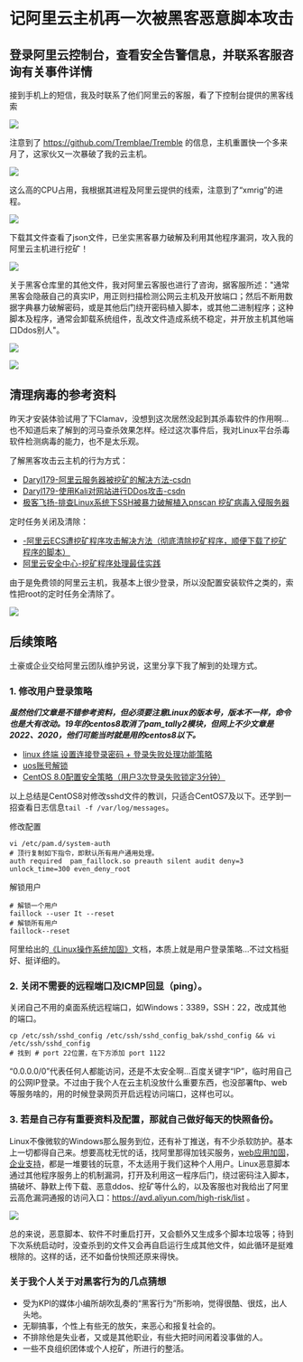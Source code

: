 # 记阿里云主机再一次被黑客恶意脚本攻击

## 登录阿里云控制台，查看安全告警信息，并联系客服咨询有关事件详情

接到手机上的短信，我及时联系了他们阿里云的客服，看了下控制台提供的黑客线索

![](https://cdn.jsdelivr.net/gh/hoochanlon/ihs-simple/AQUICK/2e706e67.png)

注意到了 https://github.com/Tremblae/Tremble 的信息，主机重置快一个多来月了，这家伙又一次暴破了我的云主机。

![ ](https://cdn.jsdelivr.net/gh/hoochanlon/ihs-simple/AQUICK/catch2023-02-07%2009.54.20.png)

这么高的CPU占用，我根据其进程及阿里云提供的线索，注意到了“xmrig”的进程。

![](https://cdn.jsdelivr.net/gh/hoochanlon/ihs-simple/AQUICK/catch2023-02-07%2015.51.54.png)

下载其文件查看了json文件，已坐实黑客暴力破解及利用其他程序漏洞，攻入我的阿里云主机进行挖矿！

![ ](https://cdn.jsdelivr.net/gh/hoochanlon/ihs-simple/AQUICK/catch2023-02-07%2016.05.51.png)

关于黑客仓库里的其他文件，我对阿里云客服也进行了咨询，据客服所述："通常黑客会隐蔽自己的真实IP，用正则扫描检测公网云主机及开放端口；然后不断用数据字典暴力破解密码，或是其他后门绕开密码植入脚本，或其他二进制程序；这种脚本及程序，通常会卸载系统组件，乱改文件造成系统不稳定，并开放主机其他端口Ddos别人"。

![ ](https://cdn.jsdelivr.net/gh/hoochanlon/ihs-simple/AQUICK/catch2023-02-07%2016.57.43.png)

![ ](https://cdn.jsdelivr.net/gh/hoochanlon/ihs-simple/AQUICK/catch2023-02-07%2016.57.59.png)

## 清理病毒的参考资料

昨天才安装体验试用了下Clamav，没想到这次居然没起到其杀毒软件的作用啊...也不知道后来了解到的河马查杀效果怎样。经过这次事件后，我对Linux平台杀毒软件检测病毒的能力，也不是太乐观。

了解黑客攻击云主机的行为方式：

* [Daryl179-阿里云服务器被挖矿的解决方法-csdn](https://blog.csdn.net/qq_47464056/article/details/125970479)
* [Daryl179-使用Kali对网站进行DDos攻击-csdn](https://blog.csdn.net/qq_47464056/article/details/127553734?spm=1001.2014.3001.5502)
* [极客飞扬-排查Linux系统下SSH被暴力破解植入pnscan 挖矿病毒入侵服务器](https://www.cnblogs.com/rmfit/p/15624873.html) 

定时任务关闭及清除：

* [-阿里云ECS遭挖矿程序攻击解决方法（彻底清除挖矿程序，顺便下载了挖矿程序的脚本）](https://blog.csdn.net/NicolasLearner/article/details/119006769)
* [阿里云安全中心-挖矿程序处理最佳实践](https://help.aliyun.com/document_detail/161236.htm?spm=5176.smartservice_service_robot_chat_new.0.0.37c73f1bUDrKsc#section-xgd-9mh-f0e)

由于是免费领的阿里云主机，我基本上很少登录，所以没配置安装软件之类的，索性把root的定时任务全清除了。

![ ](https://cdn.jsdelivr.net/gh/hoochanlon/ihs-simple/AQUICK/catch2023-02-07%2010.31.54.png)


## 后续策略

土豪或企业交给阿里云团队维护另说，这里分享下我了解到的处理方式。

### 1. 修改用户登录策略

***虽然他们文章是不错参考资料，但必须要注意Linux的版本号，版本不一样，命令也是大有改动。19年的centos8取消了pam_tally2模块，但网上不少文章是2022、2020，他们可能当时就是用的centos8以下。***

* [linux 终端 设置连接登录密码 + 登录失败处理功能策略](https://www.cnblogs.com/qwer78/p/16546372.html)
* [uos账号解锁](https://blog.csdn.net/qq_35957643/article/details/125277224)
* [CentOS 8.0配置安全策略（用户3次登录失败锁定3分钟）](https://zhuanlan.zhihu.com/p/127109500?utm_id=0)

以上总结是CentOS8对修改sshd文件的教训，只适合CentOS7及以下。还学到一招查看日志信息`tail -f /var/log/messages`。

修改配置

```
vi /etc/pam.d/system-auth
# 顶行复制如下指令，即默认所有用户通用处理。
auth required  pam_faillock.so preauth silent audit deny=3  unlock_time=300 even_deny_root
```
解锁用户

```
# 解锁一个用户
faillock --user It --reset
# 解锁所有用户
faillock--reset
```

阿里给出的[《Linux操作系统加固》](https://help.aliyun.com/knowledge_list/60787.html)文档，本质上就是用户登录策略...不过文档挺好、挺详细的。

### 2. 关闭不需要的远程端口及ICMP回显（ping）。

关闭自己不用的桌面系统远程端口，如Windows：3389，SSH：22，改成其他的端口。

````
cp /etc/ssh/sshd_config /etc/ssh/sshd_config_bak/sshd_config && vi /etc/ssh/sshd_config
# 找到 # port 22位置，在下方添加 port 1122
````

“0.0.0.0/0”代表任何人都能访问，还是不太安全啊...百度关键字“IP”，临时用自己的公网IP登录。不过由于我个人在云主机没放什么重要东西，也没部署ftp、web等服务啥的，用的时候登录网页开启远程访问端口，这样也可以。

### 3. 若是自己存有重要资料及配置，那就自己做好每天的快照备份。

Linux不像微软的Windows那么服务到位，还有补丁推送，有不少杀软防护。基本上一切都得自己来。想要高枕无忧的话，找阿里那得加钱买服务，[web应用加固](https://help.aliyun.com/knowledge_list/60792.html)，[企业支持](https://www.aliyun.com/service/supportplans)，都是一堆要钱的玩意，不太适用于我们这种个人用户。Linux恶意脚本通过其他程序服务上的机制漏洞，打开及利用这一程序后门，绕过密码注入脚本，搞破坏、静默上传下载、恶意ddos、挖矿等什么的，以及客服也对我给出了阿里云高危漏洞通报的访问入口：https://avd.aliyun.com/high-risk/list 。

![ ](https://cdn.jsdelivr.net/gh/hoochanlon/ihs-simple/AQUICK/catch2023-02-07%2015.24.45.png)

总的来说，恶意脚本、软件不时重启打开，又会额外又生成多个脚本垃圾等；待到下次系统启动时，没查杀到的文件又会再自启运行生成其他文件，如此循环是挺难根除的。这样的话，还不如备份快照还原来得快。


### 关于我个人关于对黑客行为的几点猜想

* 受为KPI的媒体小编所胡吹乱奏的“黑客行为”所影响，觉得很酷、很炫，出人头地。
* 无聊搞事，个性上有些无的放矢，来恶心和报复社会的。
* 不排除他是失业者，又或是其他职业，有些大把时间闲着没事做的人。
* 一些不良组织团体或个人挖矿，所进行的整活。
